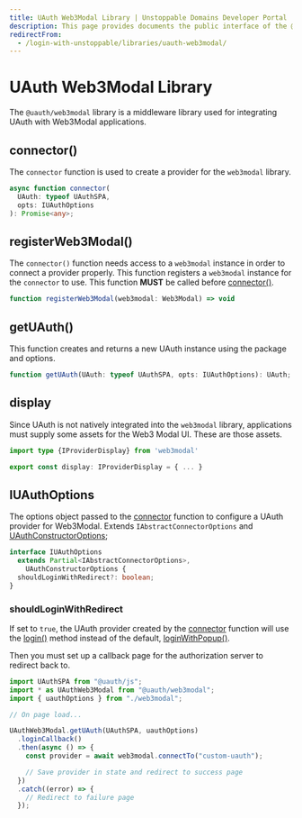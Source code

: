 ```yaml
---
title: UAuth Web3Modal Library | Unstoppable Domains Developer Portal
description: This page provides documents the public interface of the @uauth/web3modal middleware library.
redirectFrom:
  - /login-with-unstoppable/libraries/uauth-web3modal/
---
```


# UAuth Web3Modal Library

The `@uauth/web3modal` library is a middleware library used for integrating UAuth with Web3Modal applications.

## connector()

The `connector` function is used to create a provider for the `web3modal` library.

```typescript
async function connector(
  UAuth: typeof UAuthSPA,
  opts: IUAuthOptions
): Promise<any>;
```

## registerWeb3Modal()

The `connector()` function needs access to a `web3modal` instance in order to connect a provider properly. This function registers a `web3modal` instance for the `connector` to use. This function **MUST** be called before [connector()](#connector).

```typescript
function registerWeb3Modal(web3modal: Web3Modal) => void
```

## getUAuth()

This function creates and returns a new UAuth instance using the package and options.

```typescript
function getUAuth(UAuth: typeof UAuthSPA, opts: IUAuthOptions): UAuth;
```

## display

Since UAuth is not natively integrated into the `web3modal` library, applications must supply some assets for the Web3 Modal UI. These are those assets.

```typescript
import type {IProviderDisplay} from 'web3modal'

export const display: IProviderDisplay = { ... }
```

## IUAuthOptions

The options object passed to the [connector](#connector) function to configure a UAuth provider for Web3Modal. Extends `IAbstractConnectorOptions` and [UAuthConstructorOptions](/login-with-unstoppable/libraries/uauth-js.md#clientoptions);

```typescript
interface IUAuthOptions
  extends Partial<IAbstractConnectorOptions>,
    UAuthConstructorOptions {
  shouldLoginWithRedirect?: boolean;
}
```

### shouldLoginWithRedirect

If set to `true`, the UAuth provider created by the [connector](#connector) function will use the [login()](/login-with-unstoppable/libraries/uauth-js.md#login) method instead of the default, [loginWithPopup()](/login-with-unstoppable/libraries/uauth-js.md#loginwithpopup).

Then you must set up a callback page for the authorization server to redirect back to.

```javascript
import UAuthSPA from "@uauth/js";
import * as UAuthWeb3Modal from "@uauth/web3modal";
import { uauthOptions } from "./web3modal";

// On page load...

UAuthWeb3Modal.getUAuth(UAuthSPA, uauthOptions)
  .loginCallback()
  .then(async () => {
    const provider = await web3modal.connectTo("custom-uauth");

    // Save provider in state and redirect to success page
  })
  .catch((error) => {
    // Redirect to failure page
  });
```
